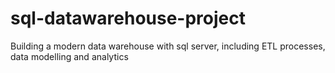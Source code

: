 # sql-datawarehouse-project

 Building a modern data warehouse with sql server, including ETL processes, data modelling and analytics
